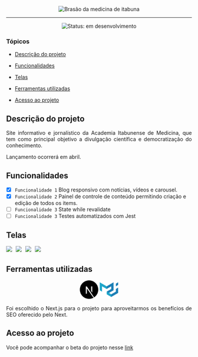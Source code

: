 <p align="center">
    <img src="https://raw.githubusercontent.com/thiagoHagge/layout/main/public/logo-full.png" style="max-width: 300px" alt="Brasão da medicina de itabuna">
</p>

<hr>

<p align="center">
    <img src="https://img.shields.io/static/v1?label=STATUS&message=EM%20DESENVOLVIMENTO&color=RED&style=for-the-badge" alt="Status: em desenvolvimento"/>
</p>

### Tópicos 

- [Descrição do projeto](#descrição-do-projeto)

- [Funcionalidades](#funcionalidades)

- [Telas](#telas)

- [Ferramentas utilizadas](#ferramentas-utilizadas)

- [Acesso ao projeto](#acesso-ao-projeto)


## Descrição do projeto 

<p align="justify">
    Site informativo e jornalístico da Academia Itabunense de Medicina, que tem como principal objetivo a divulgação científica e democratização do conhecimento.
</p>
<p align="justify">
    Lançamento ocorrerá em abril.
</p>

## Funcionalidades

- [x] `Funcionalidade 1` Blog responsivo com notícias, vídeos e carousel.
- [x] `Funcionalidade 2` Painel de controle de conteúdo permitindo criação e edição de todos os items.
- [ ] `Funcionalidade 3` State while revalidate
- [ ] `Funcionalidade 3` Testes automatizados com Jest

## Telas
<div style="display: flex">
    <img src="https://i.imgur.com/XWq2Lzn.png" style="max-width: 200px; margin-right: 10px; margin-bottom: 5px. float:left;">
    <div style="display: flex; align-items: flex-start; flex-wrap: wrap;">
        <img src="https://i.imgur.com/CQtOnfq.png" style="max-width: 300px; margin-right: 10px; margin-bottom: 5px">
        <img src="https://i.imgur.com/koWueHd.png" style="max-width: 300px; margin-right: 10px; margin-bottom: 5px">
        <img src="https://i.imgur.com/dhl1CjC.png" style="max-width: 300px; margin-right: 10px; margin-bottom: 5px">
</div>
</div>

## Ferramentas utilizadas
<p align="center">
    <img src="https://raw.githubusercontent.com/devicons/devicon/master/icons/nextjs/nextjs-original.svg" alt="Next.js" width="50">
    <img src="https://raw.githubusercontent.com/devicons/devicon/master/icons/materialui/materialui-original.svg" alt="Next.js" width="50">
</p>
<p align="justify">
    Foi escolhido o Next.js para o projeto para aproveitarmos os benefícios de SEO oferecido pelo Next.
</p>

## Acesso ao projeto
Você pode acompanhar o beta do projeto nesse [link](https://layout-three.vercel.app/) 